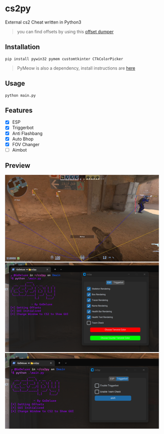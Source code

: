 
# cs2py

External cs2 Cheat written in Python3

> you can find offsets by using this [offset dumper](https://github.com/a2x/cs2-dumper)

## Installation

```
pip install pywin32 pymem customtkinter CTkColorPicker
```

> PyMeow is also a dependency, install instructions are [here](https://github.com/qb-0/pyMeow?tab=readme-ov-file#floppy_disk-installation)

## Usage

```
python main.py
```

## Features

- [x] ESP
- [x] Triggerbot
- [x] Anti Flashbang
- [x] Auto Bhop
- [x] FOV Changer
- [ ] Aimbot

## Preview

![esp](https://github.com/GsDeluxe/cs2py/blob/main/cs2esp.jpg?raw=true)
![esp_tab](https://github.com/GsDeluxe/cs2py/blob/main/esp_tab.png?raw=true)
![triggerbot_tab](https://github.com/GsDeluxe/cs2py/blob/main/triggerbot_tab.png?raw=true)